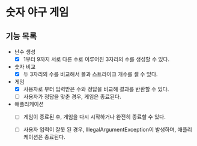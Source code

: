 # 숫자 야구 게임
## 기능 목록
 - 난수 생성
   - [x] 1부터 9까지 서로 다른 수로 이루어진 3자리의 수를 생성할 수 있다.
 - 숫자 비교
   - [x] 두 3자리의 수를 비교해서 볼과 스트라이크 개수를 셀 수 있다.
 - 게임
   - [x] 사용자로 부터 입력받은 수와 정답을 비교해 결과를 반환할 수 있다.
   - [ ] 사용자가 정답을 맞춘 경우, 게임은 종료된다.
 - 애플리케이션
   - [ ] 게임이 종료된 후, 게임을 다시 시작하거나 완전히 종료할 수 있다.
   - [ ] 사용자 입력이 잘못 된 경우, IllegalArgumentException이 발생하며, 애플리케이션은 종료된다.

